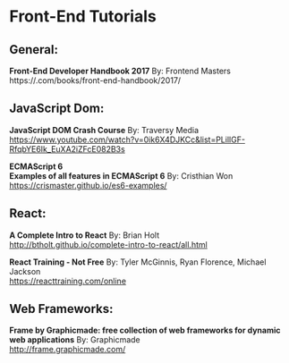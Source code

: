 # Front-End Tutorials

## General:<br>

**Front-End Developer Handbook 2017**
By: Frontend Masters<br>
https://.com/books/front-end-handbook/2017/

## JavaScript Dom:<br>

**JavaScript DOM Crash Course**
By: Traversy Media<br>
https://www.youtube.com/watch?v=0ik6X4DJKCc&list=PLillGF-RfqbYE6Ik_EuXA2iZFcE082B3s

**ECMAScript 6**<br>
**Examples of all features in ECMAScript 6**
By: Cristhian Won<br>
https://crismaster.github.io/es6-examples/

## React:<br>

**A Complete Intro to React**
By: Brian Holt<br>
http://btholt.github.io/complete-intro-to-react/all.html

**React Training - Not Free**
By: Tyler McGinnis, Ryan Florence, Michael Jackson<br>
https://reacttraining.com/online

## Web Frameworks:<br>

**Frame by Graphicmade: free collection of web frameworks for dynamic web applications**
By: Graphicmade<br>
http://frame.graphicmade.com/
